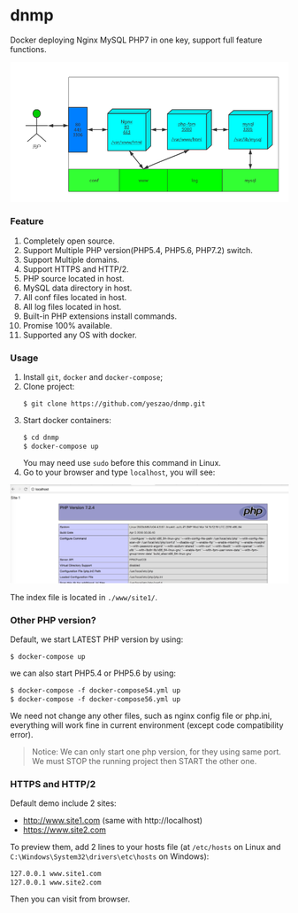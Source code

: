 # dnmp
Docker deploying Nginx MySQL PHP7 in one key, support full feature functions.

![Demo Image](./dnmp.png)

### Feature
1. Completely open source.
2. Support Multiple PHP version(PHP5.4, PHP5.6, PHP7.2) switch.
3. Support Multiple domains.
4. Support HTTPS and HTTP/2.
5. PHP source located in host.
6. MySQL data directory in host.
7. All conf files located in host.
8. All log files located in host.
9. Built-in PHP extensions install commands.
10. Promise 100% available.
11. Supported any OS with docker.

### Usage
1. Install `git`, `docker` and `docker-compose`;
2. Clone project:
    ```
    $ git clone https://github.com/yeszao/dnmp.git
    ```
4. Start docker containers:
    ```
    $ cd dnmp
    $ docker-compose up
    ```
    You may need use `sudo` before this command in Linux.
5. Go to your browser and type `localhost`, you will see:

![Demo Image](./snapshot.png)

The index file is located in `./www/site1/`.

### Other PHP version?
Default, we start LATEST PHP version by using:
```
$ docker-compose up
```
we can also start PHP5.4 or PHP5.6 by using:
```
$ docker-compose -f docker-compose54.yml up
$ docker-compose -f docker-compose56.yml up
```
We need not change any other files, such as nginx config file or php.ini, everything will work fine in current environment (except code compatibility error).

> Notice: We can only start one php version, for they using same port. We must STOP the running project then START the other one.

### HTTPS and HTTP/2
Default demo include 2 sites:
* http://www.site1.com (same with http://localhost)
* https://www.site2.com

To preview them, add 2 lines to your hosts file (at `/etc/hosts` on Linux and `C:\Windows\System32\drivers\etc\hosts` on Windows):
```
127.0.0.1 www.site1.com
127.0.0.1 www.site2.com
```
Then you can visit from browser.
